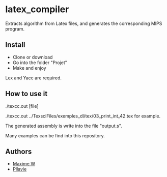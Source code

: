 # latex_compiler
Extracts algorithm from Latex files, and generates the corresponding MIPS program.

## Install

  - Clone or download
  - Go into the folder "Projet"
  - Make and enjoy
 
Lex and Yacc are required.

## How to use it

./texcc.out [file]

./texcc.out ../TexsciFiles/exemples_dl/tex/03_print_int_42.tex for example.

The generated assembly is write into the file "output.s".

Many examples can be find into this repository.

## Authors

  - [Maxime W](https://github.com/Eraseth)
  - [Pllavie](https://github.com/pllavie)
